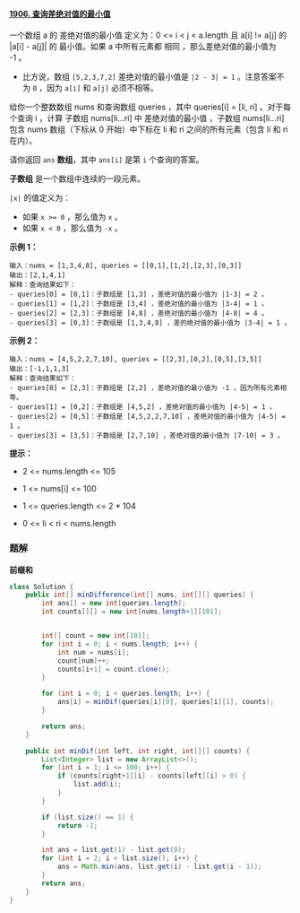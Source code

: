 #### [1906. 查询差绝对值的最小值](https://leetcode-cn.com/problems/minimum-absolute-difference-queries/)

一个数组 a 的 差绝对值的最小值 定义为：0 <= i < j < a.length 且 a[i] != a[j] 的 |a[i] - a[j]| 的 最小值。如果 a 中所有元素都 相同 ，那么差绝对值的最小值为 -1 。

- 比方说，数组 `[5,2,3,7,2]` 差绝对值的最小值是 `|2 - 3| = 1` 。注意答案不为 `0` ，因为 `a[i]` 和 `a[j]` 必须不相等。

给你一个整数数组 nums 和查询数组 queries ，其中 queries[i] = [li, ri] 。对于每个查询 i ，计算 子数组 nums[li...ri] 中 差绝对值的最小值 ，子数组 nums[li...ri] 包含 nums 数组（下标从 0 开始）中下标在 li 和 ri 之间的所有元素（包含 li 和 ri 在内）。

请你返回 `ans` **数组**，其中 `ans[i]` 是第 `i` 个查询的答案。

**子数组** 是一个数组中连续的一段元素。

`|x|` 的值定义为：

- 如果 `x >= 0` ，那么值为 `x` 。
- 如果 `x < 0` ，那么值为 `-x` 。

**示例 1：**

```shell
输入：nums = [1,3,4,8], queries = [[0,1],[1,2],[2,3],[0,3]]
输出：[2,1,4,1]
解释：查询结果如下：
- queries[0] = [0,1]：子数组是 [1,3] ，差绝对值的最小值为 |1-3| = 2 。
- queries[1] = [1,2]：子数组是 [3,4] ，差绝对值的最小值为 |3-4| = 1 。
- queries[2] = [2,3]：子数组是 [4,8] ，差绝对值的最小值为 |4-8| = 4 。
- queries[3] = [0,3]：子数组是 [1,3,4,8] ，差的绝对值的最小值为 |3-4| = 1 。
```

**示例 2：**

```shell
输入：nums = [4,5,2,2,7,10], queries = [[2,3],[0,2],[0,5],[3,5]]
输出：[-1,1,1,3]
解释：查询结果如下：
- queries[0] = [2,3]：子数组是 [2,2] ，差绝对值的最小值为 -1 ，因为所有元素相等。
- queries[1] = [0,2]：子数组是 [4,5,2] ，差绝对值的最小值为 |4-5| = 1 。
- queries[2] = [0,5]：子数组是 [4,5,2,2,7,10] ，差绝对值的最小值为 |4-5| = 1 。
- queries[3] = [3,5]：子数组是 [2,7,10] ，差绝对值的最小值为 |7-10| = 3 。
```

**提示：**

* 2 <= nums.length <= 105

* 1 <= nums[i] <= 100

* 1 <= queries.length <= 2 * 104

* 0 <= li < ri < nums.length

### 题解

**前缀和**

```java
class Solution {
    public int[] minDifference(int[] nums, int[][] queries) {
        int ans[] = new int[queries.length];
        int counts[][] = new int[nums.length+1][101];


        int[] count = new int[101];
        for (int i = 0; i < nums.length; i++) {
            int num = nums[i];
            count[num]++;
            counts[i+1] = count.clone();
        }

        for (int i = 0; i < queries.length; i++) {
            ans[i] = minDif(queries[i][0], queries[i][1], counts);
        }

        return ans;
    }

    public int minDif(int left, int right, int[][] counts) {
        List<Integer> list = new ArrayList<>();
        for (int i = 1; i <= 100; i++) {
            if (counts[right+1][i] - counts[left][i] > 0) {
                list.add(i);
            }
        }

        if (list.size() == 1) {
            return -1;
        }

        int ans = list.get(1) - list.get(0);
        for (int i = 2; i < list.size(); i++) {
            ans = Math.min(ans, list.get(i) - list.get(i - 1));
        }
        return ans;
    }
}
```
